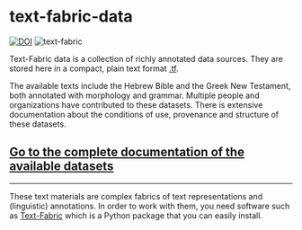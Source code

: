 # text-fabric-data
[![DOI](https://zenodo.org/badge/74902112.svg)](https://zenodo.org/badge/latestdoi/74902112)
![text-fabric](https://raw.github.com/ETCBC/text-fabric/master/docs/tf.png)

Text-Fabric data is a collection of richly annotated data sources.
They are stored here in a compact, plain text format
[.tf](https://github.com/ETCBC/text-fabric/wiki/File-formats).

The available texts include the Hebrew Bible and the Greek New Testament, both 
annotated with morphology and grammar.
Multiple people and organizations have contributed to these datasets.
There is extensive documentation about the conditions of use, provenance and structure of these datasets.

## [Go to the complete documentation of the available datasets](https://etcbc.github.io/text-fabric-data/)

---

These text materials are complex fabrics of text representations and (linguistic) annotations.
In order to work with them, you need software such as 
[Text-Fabric](https://github.com/ETCBC/text-fabric/wiki)
which is a Python package that you can easily install.


